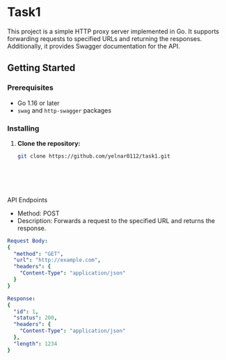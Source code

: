 # Task1

This project is a simple HTTP proxy server implemented in Go. It supports forwarding requests to specified URLs and returning the responses. Additionally, it provides Swagger documentation for the API.


## Getting Started

### Prerequisites

- Go 1.16 or later
- `swag` and `http-swagger` packages

### Installing

1. **Clone the repository:**

   ```bash
   git clone https://github.com/yelnar0112/task1.git







API Endpoints

- Method: POST
- Description: Forwards a request to the specified URL and returns the response.

```yaml
Request Body:
{
  "method": "GET",
  "url": "http://example.com",
  "headers": {
    "Content-Type": "application/json"
  }
}

Response:
{
  "id": 1,
  "status": 200,
  "headers": {
    "Content-Type": "application/json"
  },
  "length": 1234
}
